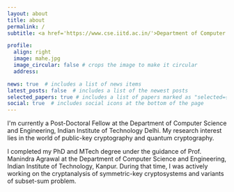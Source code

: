 ```yaml
---
layout: about
title: about
permalink: /
subtitle: <a href='https://www.cse.iitd.ac.in/'>Department of Computer Science & Engineering</a>, <a href='https://home.iitd.ac.in/)/'>IIT Delhi</a>, New Delhi, India

profile:
  align: right
  image: mahe.jpg
  image_circular: false # crops the image to make it circular
  address: 

news: true  # includes a list of news items
latest_posts: false  # includes a list of the newest posts
selected_papers: true # includes a list of papers marked as "selected={true}"
social: true  # includes social icons at the bottom of the page
---
```


I'm currently a Post-Doctoral Fellow at the Department of Computer Science and Engineering, Indian Institute of Technology Delhi. My research interest lies in the world of public-key cryptography and quantum cryptography.

I completed my PhD and MTech degree under the guidance of Prof. Manindra Agrawal at the Department of Computer Science and Engineering, Indian Institute of Technology, Kanpur. During that time, I was actively working on the cryptanalysis of symmetric-key cryptosystems and variants of subset-sum problem.
